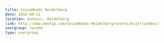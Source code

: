 ```yaml
---
title: CocoaHeads Heidelberg
date: 2016-09-21
location: Gunnars, Heidelberg
link: http://www.meetup.com/CocoaHeads-Heidelberg/events/kxjtrlyvmbcc/
usergroup: cocohd
type: usergroup
---
```


